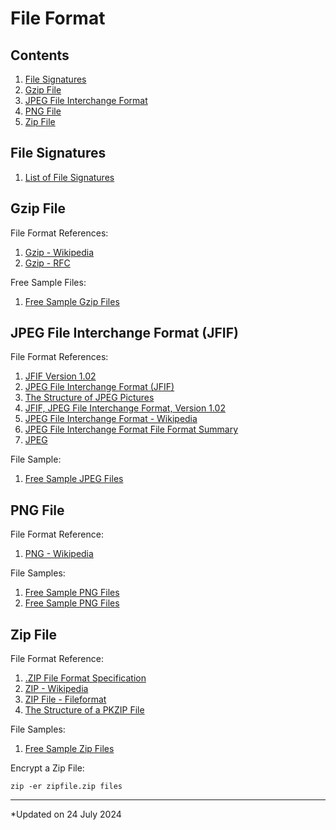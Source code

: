# File Format

## Contents

1. [File Signatures](#file-signatures)
1. [Gzip File](#gzip-file)
1. [JPEG File Interchange Format](#jpeg-file-interchange-format-jfif)
1. [PNG File](#png-file)
1. [Zip File](#zip-file)

## File Signatures

1. [List of File Signatures](https://en.wikipedia.org/wiki/List_of_file_signatures)

## Gzip File

File Format References:
1. [Gzip - Wikipedia](https://en.wikipedia.org/wiki/Gzip)
1. [Gzip - RFC](https://datatracker.ietf.org/doc/html/rfc1952.html)

Free Sample Files:
1. [Free Sample Gzip Files](https://getsamplefiles.com/sample-archive-files/gzip)

## JPEG File Interchange Format (JFIF)

File Format References:
1. [JFIF Version 1.02](https://www.w3.org/Graphics/JPEG/jfif3.pdf)
1. [JPEG File Interchange Format (JFIF)](https://www.ecma-international.org/wp-content/uploads/ECMA_TR-98_1st_edition_june_2009.pdf)
1. [The Structure of JPEG Pictures](https://metacpan.org/dist/Image-MetaData-JPEG/view/lib/Image/MetaData/JPEG/Structures.pod)
1. [JFIF, JPEG File Interchange Format, Version 1.02](https://www.loc.gov/preservation/digital/formats/fdd/fdd000018.shtml)
1. [JPEG File Interchange Format - Wikipedia](https://en.wikipedia.org/wiki/JPEG_File_Interchange_Format)
1. [JPEG File Interchange Format File Format Summary](https://www.fileformat.info/format/jpeg/egff.htm)
1. [JPEG](https://docs.fileformat.com/image/jpeg/)

File Sample:
1. [Free Sample JPEG Files](https://filesamples.com/formats/jpeg)

## PNG File

File Format Reference:
1. [PNG - Wikipedia](https://en.wikipedia.org/wiki/PNG)

File Samples:
1. [Free Sample PNG Files](https://file-examples.com/index.php/sample-images-download/sample-png-download/)
1. [Free Sample PNG Files](https://sample-videos.com/download-sample-png-image.php)

## Zip File

File Format Reference:
1. [.ZIP File Format Specification](https://pkware.cachefly.net/webdocs/casestudies/APPNOTE.TXT)
1. [ZIP - Wikipedia](https://en.wikipedia.org/wiki/ZIP_(file_format))
1. [ZIP File - Fileformat](https://docs.fileformat.com/compression/zip/)
1. [The Structure of a PKZIP File](https://users.cs.jmu.edu/buchhofp/forensics/formats/pkzip.html)

File Samples:
1. [Free Sample Zip Files](https://file-examples.com/index.php/text-files-and-archives-download/)

Encrypt a Zip File:

```
zip -er zipfile.zip files
```

***

*Updated on 24 July 2024
